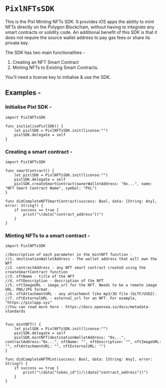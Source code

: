 # ``PixlNFTsSDK``

This is the Pixl Minting NFTs SDK. It provides iOS apps the ability to mint NFTs directly on the Polygon Blockchain, without having to integrate any smart contracts or solidity code.
An additional benefit of this SDK is that it does not require the source wallet address to pay gas fees or share its private key.

The SDK has two main functionalities -
1. Creating an NFT Smart Contract
2. Minting NFTs to Existing Smart Contracts.

You'll need a license key to initialise & use the SDK.

## Examples -

### Initialise Pixl SDK -
```
import PixlNFTsSDK

func initialisePixlSDK() {
    let pixlSDK = PixlNFTsSDK.init(license:"")
    pixlSDK.delegate = self
}
```

### Creating a smart contract -
```
import PixlNFTsSDK

func smartContract() {
    let pixlSDK = PixlNFTsSDK.init(license:"")
    pixlSDK.delegate = self
    pixlSDK.createSmartContract(ownerWalletAddress: "0x...", name: "NFT Smart Contract Name", symbol: "PXL")
}

func didCompleteNFTSmartContract(success: Bool, data: [String: Any], error: String?) {
    if success == true {
        print("\(data["contract_address"])")
    }
}
```

### Minting NFTs to a smart contract -
```
import PixlNFTsSDK

//Description of each parameter in the mintNFT function -
//1. destinationWalletAddress - The wallet address that will own the NFT
//2. contractAddress - any NFT smart contract created using the createSmartContract function
//3. nftName - title of the NFT
//4. nftDescription - description of the NFT
//5. nftImageURL - image_url for the NFT. Needs to be a remote image URL. PNG/JPG format.
//6. nftAttachmentURL - any attachment like mp3/3D file (GLTF/USDZ).
//7. nftExternalURL - external_url for an NFT. For example, "https://pixlapp.xyz"
//You can read more here - https://docs.opensea.io/docs/metadata-standards


func mintNFT() {
    let pixlSDK = PixlNFTsSDK.init(license:"")
    pixlSDK.delegate = self
    pixlSDK.mintNFT(destinationWalletAddress: "0x...", contractAddress:"0x...", nftName: "", nftDescription: "", nftImageURL: "", nftAttachmentURL: "", nftExternalURL: "")
}

func didCompleteNFTMint(success: Bool, data: [String: Any], error: String?) {
    if success == true {
        print("\(data["token_id"])/\(data["contract_address"])")
    }
}

```
